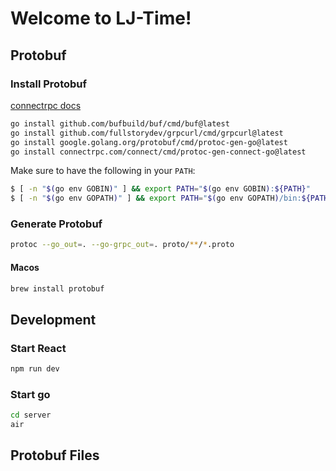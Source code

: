 # Welcome to LJ-Time!

## Protobuf

### Install Protobuf

[connectrpc docs](https://connectrpc.com/docs/go/getting-started)

```bash
go install github.com/bufbuild/buf/cmd/buf@latest
go install github.com/fullstorydev/grpcurl/cmd/grpcurl@latest
go install google.golang.org/protobuf/cmd/protoc-gen-go@latest
go install connectrpc.com/connect/cmd/protoc-gen-connect-go@latest
```

Make sure to have the following in your `PATH`:

```bash
$ [ -n "$(go env GOBIN)" ] && export PATH="$(go env GOBIN):${PATH}"
$ [ -n "$(go env GOPATH)" ] && export PATH="$(go env GOPATH)/bin:${PATH}"
```

### Generate Protobuf

```bash
protoc --go_out=. --go-grpc_out=. proto/**/*.proto
```

#### Macos

```bash
brew install protobuf
```

## Development

### Start React

```bash
npm run dev
```

### Start go

```bash
cd server
air
```

## Protobuf Files
